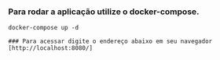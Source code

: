 ### Para rodar a aplicação utilize o docker-compose.

```
docker-compose up -d 

### Para acessar digite o endereço abaixo em seu navegador
[http://localhost:8080/]